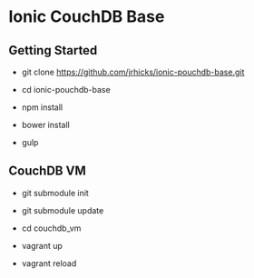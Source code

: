 Ionic CouchDB Base
=====================

Getting Started
--------------

* git clone https://github.com/jrhicks/ionic-pouchdb-base.git

* cd ionic-pouchdb-base

* npm install

* bower install

* gulp

CouchDB VM
-----------

* git submodule init

* git submodule update

* cd couchdb_vm

* vagrant up

* vagrant reload
